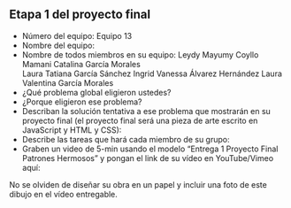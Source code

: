 ## Etapa 1 del proyecto final

- Número del equipo: Equipo 13
- Nombre del equipo: 
- Nombre de todos miembros en su equipo: 
  Leydy Mayumy Coyllo Mamani
  Catalina García Morales   
  Laura Tatiana García Sánchez
  Ingrid Vanessa Álvarez Hernández
  Laura Valentina García Morales
- ¿Qué problema global eligieron ustedes?
- ¿Porque eligieron ese problema?
- Describan la solución tentativa a ese problema que mostrarán en su proyecto final (el proyecto final será una pieza de arte escrito en JavaScript y HTML y CSS):
- Describe las tareas que hará cada miembro de su grupo:
- Graben un video de 5-min usando el modelo “Entrega 1 Proyecto Final Patrones Hermosos” y pongan el link de su vídeo en YouTube/Vimeo aquí:

No se olviden de diseñar su obra en un papel y incluir una foto de este dibujo en el vídeo entregable.
